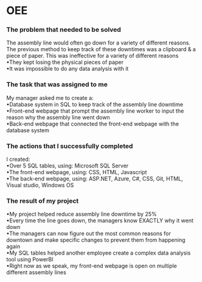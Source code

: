 # OEE

### The problem that needed to be solved
The assembly line would often go down for a variety of different reasons. The previous method to keep track of these downtimes was a clipboard & a piece of paper. This was ineffective for a variety of different reasons\
  •They kept losing the physical pieces of paper\
  •It was impossible to do any data analysis with it


### The task that was assigned to me
My manager asked me to create a:\
  •Database system in SQL to keep track of the assembly line downtime\
  •Front-end webpage that prompt the assembly line worker to input the reason why the assembly line went down\
  •Back-end webpage that connected the front-end webpage with the database system


### The actions that I successfully completed
I created:\
  •Over 5 SQL tables, using: Microsoft SQL Server\
  •The front-end webpage, using: CSS, HTML, Javascript\
  •The back-end webpage, using: ASP.NET, Azure, C#, CSS, Git, HTML, Visual studio, Windows OS


### The result of my project
  •My project helped reduce assembly line downtime by 25%\
  •Every time the line goes down, the managers know EXACTLY why it went down\
  •The managers can now figure out the most common reasons for downtown and make specific changes to prevent them from happening again\
  •My SQL tables helped another employee create a complex data analysis tool using PowerBI\
  •Right now as we speak, my front-end webpage is open on multiple different assembly lines
